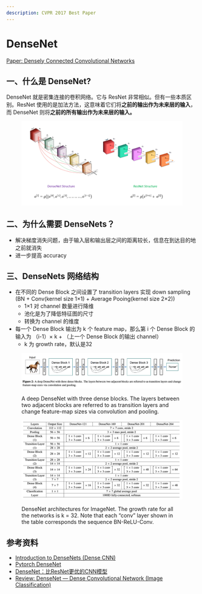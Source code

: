 ```yaml
---
description: CVPR 2017 Best Paper
---
```


# DenseNet

[Paper: Densely Connected Convolutional Networks](https://arxiv.org/abs/1608.06993)

## 一、什么是 DenseNet?

DenseNet 就是密集连接的卷积网络。它与 ResNet 非常相似。但有一些本质区别。ResNet 使用的是加法方法，这意味着它们将**之前的输出作为未来层的输入**，而 DenseNet 则将**之前的所有输出作为未来层的输入。**

<figure><img src="../../.gitbook/assets/image (1).png" alt=""><figcaption></figcaption></figure>

## 二、为什么需要 DenseNets？

* 解决梯度消失问题，由于输入层和输出层之间的距离较长，信息在到达目的地之前就消失
* 进一步提高 accuracy

## 三、DenseNets 网络结构

* 在不同的 Dense Block 之间设置了 transition layers 实现 down sampling (BN + Conv(kernel size 1×1) + Average Pooing(kernel size 2×2))
  * 1×1 对 channel 数量进行降维
  * 池化是为了降低特征图的尺寸
  * 转换为 channel 的维度
* 每一个 Dense Block 输出为 k 个 feature map，那么第 i 个 Dense Block 的输入为 （i-1）× k + （上一个 Dense Block 的输出 channel）
  * k 为 growth rate，默认是32

<figure><img src="../../.gitbook/assets/image.png" alt=""><figcaption><p>A deep DenseNet with three dense blocks. The layers between two adjacent blocks are referred to as transition layers and change feature-map sizes via convolution and pooling.</p></figcaption></figure>

<figure><img src="../../.gitbook/assets/densenet2.png" alt=""><figcaption><p>DenseNet architectures for ImageNet. The growth rate for all the networks is k = 32. Note that each “conv” layer shown in the table corresponds the sequence BN-ReLU-Conv.</p></figcaption></figure>

## 参考资料

* [Introduction to DenseNets (Dense CNN)](https://www.analyticsvidhya.com/blog/2022/03/introduction-to-densenets-dense-cnn/)
* [Pytorch DenseNet](https://pytorch.org/hub/pytorch\_vision\_densenet/)
* [DenseNet：比ResNet更优的CNN模型](https://zhuanlan.zhihu.com/p/37189203)
* [Review: DenseNet — Dense Convolutional Network (Image Classification)](https://towardsdatascience.com/review-densenet-image-classification-b6631a8ef803)
